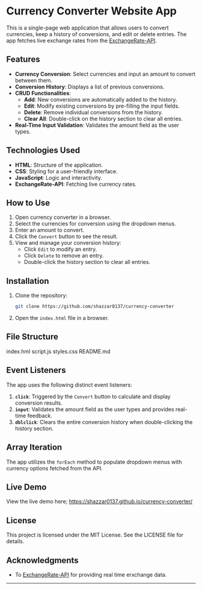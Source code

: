 # Currency Converter Website App

This is a single-page web application that allows users to convert currencies, keep a history of conversions, and edit or delete entries. The app fetches live exchange rates from the [ExchangeRate-API](https://www.exchangerate-api.com/).

## Features

- **Currency Conversion**: Select currencies and input an amount to convert between them.
- **Conversion History**: Displays a list of previous conversions.
- **CRUD Functionalities**:
  - **Add**: New conversions are automatically added to the history.
  - **Edit**: Modify existing conversions by pre-filling the input fields.
  - **Delete**: Remove individual conversions from the history.
  - **Clear All**: Double-click on the history section to clear all entries.
- **Real-Time Input Validation**: Validates the amount field as the user types.

## Technologies Used

- **HTML**: Structure of the application.
- **CSS**: Styling for a user-friendly interface.
- **JavaScript**: Logic and interactivity.
- **ExchangeRate-API**: Fetching live currency rates.

## How to Use

1. Open  currency converter in a browser.
2. Select the currencies for conversion using the dropdown menus.
3. Enter an amount to convert.
4. Click the `Convert` button to see the result.
5. View and manage your conversion history:
   - Click `Edit` to modify an entry.
   - Click `Delete` to remove an entry.
   - Double-click the history section to clear all entries.

## Installation

1. Clone the repository:
   ```bash
   git clone https://github.com/shazzar0137/currency-converter
   ```
2. Open the `index.html` file in a browser.

## File Structure
index.hml
script.js
styles.css
README.md

## Event Listeners

The app uses the following distinct event listeners:

1. **`click`**: Triggered by the `Convert` button to calculate and display conversion results.
2. **`input`**: Validates the amount field as the user types and provides real-time feedback.
3. **`dblclick`**: Clears the entire conversion history when double-clicking the history section.

## Array Iteration

The app utilizes the `forEach` method to populate dropdown menus with currency options fetched from the API.

## Live Demo

View the live demo here; https://shazzar0137.github.io/currency-converter/
## License

This project is licensed under the MIT License. See the LICENSE file for details.

## Acknowledgments

- To [ExchangeRate-API](https://www.exchangerate-api.com/) for providing real time erxchange data.


---


